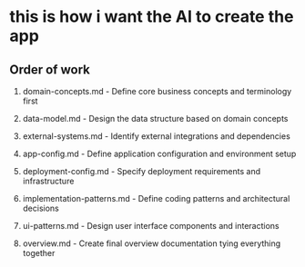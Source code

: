 # this is how i want the AI to create the app

## Order of work

1. domain-concepts.md - Define core business concepts and terminology first

2. data-model.md - Design the data structure based on domain concepts

3. external-systems.md - Identify external integrations and dependencies

4. app-config.md - Define application configuration and environment setup

5. deployment-config.md - Specify deployment requirements and infrastructure

6. implementation-patterns.md - Define coding patterns and architectural decisions

7. ui-patterns.md - Design user interface components and interactions

8. overview.md - Create final overview documentation tying everything together







